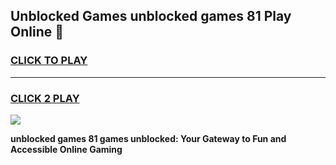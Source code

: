 
## Unblocked Games unblocked games 81 Play Online 👋
<h3>
<a href="https://news.freeplayer.one?title=unblocked_games_81&ref=17F">CLICK TO PLAY</a></h3>
<hr>

<h3>
<a href="https://news.freeplayer.one?title=unblocked_games_81&ref=17F">CLICK 2 PLAY</a>
  
</h3>

<a href="https://news.freeplayer.one?title=unblocked_games_81&ref=17F/"><img src="https://clearcache.store/games.png"></a>


**unblocked games 81 games unblocked: Your Gateway to Fun and Accessible Online Gaming**

